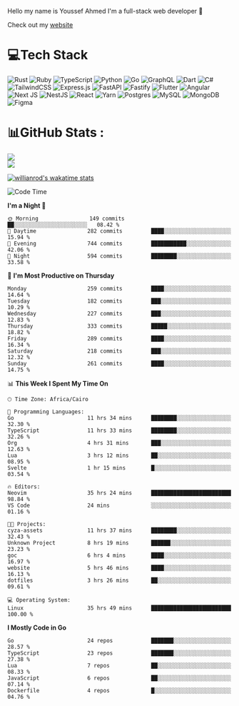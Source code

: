 Hello my name is Youssef Ahmed I'm a full-stack web developer 👋

Check out my [website](https://youssefahmed.vercel.app)
 
# 💻Tech Stack

![Rust](https://img.shields.io/badge/rust-%23000000.svg?style=for-the-badge&logo=rust&logoColor=white) ![Ruby](https://img.shields.io/badge/ruby-%23CC342D.svg?style=for-the-badge&logo=ruby&logoColor=white) ![TypeScript](https://img.shields.io/badge/typescript-%23007ACC.svg?style=for-the-badge&logo=typescript&logoColor=white) ![Python](https://img.shields.io/badge/python-3670A0?style=for-the-badge&logo=python&logoColor=ffdd54) ![Go](https://img.shields.io/badge/go-%2300ADD8.svg?style=for-the-badge&logo=go&logoColor=white) ![GraphQL](https://img.shields.io/badge/-GraphQL-E10098?style=for-the-badge&logo=graphql&logoColor=white) ![Dart](https://img.shields.io/badge/dart-%230175C2.svg?style=for-the-badge&logo=dart&logoColor=white) ![C#](https://img.shields.io/badge/c%23-%23239120.svg?style=for-the-badge&logo=c-sharp&logoColor=white) ![TailwindCSS](https://img.shields.io/badge/tailwindcss-%2338B2AC.svg?style=for-the-badge&logo=tailwind-css&logoColor=white) ![Express.js](https://img.shields.io/badge/express.js-%23404d59.svg?style=for-the-badge&logo=express&logoColor=%2361DAFB) ![FastAPI](https://img.shields.io/badge/FastAPI-005571?style=for-the-badge&logo=fastapi) ![Fastify](https://img.shields.io/badge/fastify-%23000000.svg?style=for-the-badge&logo=fastify&logoColor=white) ![Flutter](https://img.shields.io/badge/Flutter-%2302569B.svg?style=for-the-badge&logo=Flutter&logoColor=white) ![Angular](https://img.shields.io/badge/angular-%23DD0031.svg?style=for-the-badge&logo=angular&logoColor=white) ![Next JS](https://img.shields.io/badge/Next-black?style=for-the-badge&logo=next.js&logoColor=white) ![NestJS](https://img.shields.io/badge/nestjs-%23E0234E.svg?style=for-the-badge&logo=nestjs&logoColor=white) ![React](https://img.shields.io/badge/react-%2320232a.svg?style=for-the-badge&logo=react&logoColor=%2361DAFB) ![Yarn](https://img.shields.io/badge/yarn-%232C8EBB.svg?style=for-the-badge&logo=yarn&logoColor=white) ![Postgres](https://img.shields.io/badge/postgres-%23316192.svg?style=for-the-badge&logo=postgresql&logoColor=white) ![MySQL](https://img.shields.io/badge/mysql-%2300f.svg?style=for-the-badge&logo=mysql&logoColor=white) ![MongoDB](https://img.shields.io/badge/MongoDB-%234ea94b.svg?style=for-the-badge&logo=mongodb&logoColor=white)     ![Figma](https://img.shields.io/badge/figma-%23F24E1E.svg?style=for-the-badge&logo=figma&logoColor=white)

# 📊GitHub Stats :

![](https://github-readme-stats.vercel.app/api?username=joetifa2003&theme=tokyonight&hide_border=false&include_all_commits=false&count_private=false)<br/>
![](https://github-readme-streak-stats.herokuapp.com/?user=joetifa2003&theme=tokyonight&hide_border=false)<br/>

[![willianrod's wakatime stats](https://github-readme-stats.vercel.app/api/wakatime?username=joetifa2003&layout=compact)](https://github.com/anuraghazra/github-readme-stats)
<!--START_SECTION:waka-->
![Code Time](http://img.shields.io/badge/Code%20Time-3%2C070%20hrs%2035%20mins-blue)

**I'm a Night 🦉** 

```text
🌞 Morning                149 commits         ██░░░░░░░░░░░░░░░░░░░░░░░   08.42 % 
🌆 Daytime                282 commits         ████░░░░░░░░░░░░░░░░░░░░░   15.94 % 
🌃 Evening                744 commits         ███████████░░░░░░░░░░░░░░   42.06 % 
🌙 Night                  594 commits         ████████░░░░░░░░░░░░░░░░░   33.58 % 
```
📅 **I'm Most Productive on Thursday** 

```text
Monday                   259 commits         ████░░░░░░░░░░░░░░░░░░░░░   14.64 % 
Tuesday                  182 commits         ███░░░░░░░░░░░░░░░░░░░░░░   10.29 % 
Wednesday                227 commits         ███░░░░░░░░░░░░░░░░░░░░░░   12.83 % 
Thursday                 333 commits         █████░░░░░░░░░░░░░░░░░░░░   18.82 % 
Friday                   289 commits         ████░░░░░░░░░░░░░░░░░░░░░   16.34 % 
Saturday                 218 commits         ███░░░░░░░░░░░░░░░░░░░░░░   12.32 % 
Sunday                   261 commits         ████░░░░░░░░░░░░░░░░░░░░░   14.75 % 
```


📊 **This Week I Spent My Time On** 

```text
🕑︎ Time Zone: Africa/Cairo

💬 Programming Languages: 
Go                       11 hrs 34 mins      ████████░░░░░░░░░░░░░░░░░   32.30 % 
TypeScript               11 hrs 33 mins      ████████░░░░░░░░░░░░░░░░░   32.26 % 
Org                      4 hrs 31 mins       ███░░░░░░░░░░░░░░░░░░░░░░   12.63 % 
Lua                      3 hrs 12 mins       ██░░░░░░░░░░░░░░░░░░░░░░░   08.95 % 
Svelte                   1 hr 15 mins        █░░░░░░░░░░░░░░░░░░░░░░░░   03.54 % 

🔥 Editors: 
Neovim                   35 hrs 24 mins      █████████████████████████   98.84 % 
VS Code                  24 mins             ░░░░░░░░░░░░░░░░░░░░░░░░░   01.16 % 

🐱‍💻 Projects: 
cyza-assets              11 hrs 37 mins      ████████░░░░░░░░░░░░░░░░░   32.43 % 
Unknown Project          8 hrs 19 mins       ██████░░░░░░░░░░░░░░░░░░░   23.23 % 
goc                      6 hrs 4 mins        ████░░░░░░░░░░░░░░░░░░░░░   16.97 % 
website                  5 hrs 46 mins       ████░░░░░░░░░░░░░░░░░░░░░   16.13 % 
dotfiles                 3 hrs 26 mins       ██░░░░░░░░░░░░░░░░░░░░░░░   09.61 % 

💻 Operating System: 
Linux                    35 hrs 49 mins      █████████████████████████   100.00 % 
```

**I Mostly Code in Go** 

```text
Go                       24 repos            ███████░░░░░░░░░░░░░░░░░░   28.57 % 
TypeScript               23 repos            ███████░░░░░░░░░░░░░░░░░░   27.38 % 
Lua                      7 repos             ██░░░░░░░░░░░░░░░░░░░░░░░   08.33 % 
JavaScript               6 repos             ██░░░░░░░░░░░░░░░░░░░░░░░   07.14 % 
Dockerfile               4 repos             █░░░░░░░░░░░░░░░░░░░░░░░░   04.76 % 
```




<!--END_SECTION:waka-->
